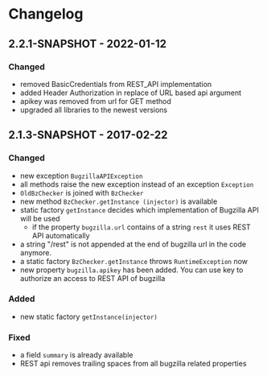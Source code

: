 # Changelog

## 2.2.1-SNAPSHOT - 2022-01-12

### Changed
- removed BasicCredentials from REST_API implementation
- added Header Authorization in replace of URL based api argument
- apikey was removed from url for GET method
- upgraded all libraries to the newest versions

## 2.1.3-SNAPSHOT - 2017-02-22

### Changed
- new exception `BugzillaAPIException`
- all methods raise the new exception instead of an exception `Exception`
- `OldBzChecker` is joined with `BzChecker`
- new method `BzChecker.getInstance (injector)` is available
- static factory `getInstance` decides which implementation of Bugzilla API will be used
  - if the property `bugzilla.url` contains of a string `rest` it uses REST API automatically
- a string "/rest" is not appended at the end of bugzilla url in the code anymore.
- a static factory `BzChecker.getInstance` throws `RuntimeException` now
- new property `bugzilla.apikey` has been added. You can use key to authorize 
  an access to REST API of bugzilla

### Added
- new static factory `getInstance(injector)`

### Fixed
- a field `summary` is already available
- REST api removes trailing spaces from all bugzilla related properties
